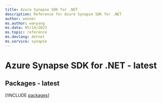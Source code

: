 ```yaml
---
title: Azure Synapse SDK for .NET
description: Reference for Azure Synapse SDK for .NET
author: wonner
ms.author: wanyang
ms.data: 05/14/2023
ms.topic: reference
ms.devlang: dotnet
ms.service: synapse
---
```

# Azure Synapse SDK for .NET - latest
## Packages - latest
[!INCLUDE [packages](synapse-index.md)]